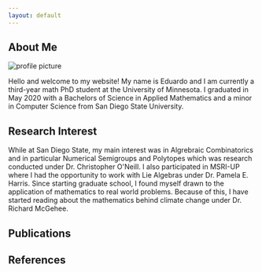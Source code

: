 ```yaml
---
layout: default
---
```


## About Me

<img class="profile-picture" src="#" alt="profile picture">

Hello and welcome to my website! My name is Eduardo and I am currently a third-year math PhD student at the University of Minnesota. I graduated in May 2020 with a Bachelors of Science in Applied Mathematics and a minor in Computer Science from San Diego State University.

## Research Interest

While at San Diego State, my main interest was in Algrebraic Combinatorics and in particular Numerical Semigroups and Polytopes which was research conducted under Dr. Christopher O'Neill. I also participated in MSRI-UP where I had the opportunity to work with Lie Algebras under Dr. Pamela E. Harris. Since starting graduate school, I found myself drawn to the application of mathematics to real world problems. Because of this, I have started reading about the mathematics behind climate change under Dr. Richard McGehee.


## Publications

## References
